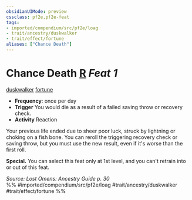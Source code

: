 ```yaml
---
obsidianUIMode: preview
cssclass: pf2e,pf2e-feat
tags:
- imported/compendium/src/pf2e/loag
- trait/ancestry/duskwalker
- trait/effect/fortune
aliases: ["Chance Death"]
---
```

# Chance Death  [R](chapter-9-playing-the-game.md#Actions "Reaction") *Feat 1*  
[duskwalker](duskwalker-apg.md)  [fortune](fortune.md)  

- **Frequency**: once per day
- **Trigger** You would die as a result of a failed saving throw or recovery check.
- **Activity** Reaction

Your previous life ended due to sheer poor luck, struck by lightning or choking on a fish bone. You can reroll the triggering recovery check or saving throw, but you must use the new result, even if it's worse than the first roll.

**Special.** You can select this feat only at 1st level, and you can't retrain into or out of this feat.

*Source: Lost Omens: Ancestry Guide p. 30*  
%% #imported/compendium/src/pf2e/loag #trait/ancestry/duskwalker #trait/effect/fortune %%